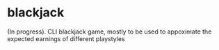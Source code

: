 # blackjack
(In progress). CLI blackjack game, mostly to be used to appoximate the expected earnings of different playstyles
